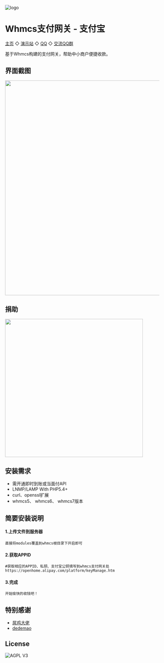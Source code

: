 ![logo](https://t.alipayobjects.com/images/T1HHFgXXVeXXXXXXXX.png)

Whmcs支付网关 - 支付宝
=========================
[主页](https://github.com/52fancy)  ◇  [演示站](http://ai666.xyz)  ◇  [QQ](http://wpa.qq.com/msgrd?v=3&uin=575798563&site=qq&menu=yes)  ◇  [交流QQ群](http://shang.qq.com/wpa/qunwpa?idkey=be0fad3bb9d82603cc491c1b8f51513e647e8eff4f9be752c5cc41d5d5429b4e)

基于Whmcs构建的支付网关，帮助中小商户便捷收款。

界面截图
------------
<img width="700px" src="https://wx4.sinaimg.cn/large/006f1tRAly1fudh8zn2dyj30ma0k8mxm.jpg">

捐助
------------
<img width="450px" src="https://wx3.sinaimg.cn/large/006f1tRAly1fudherogqtj30z116gae5.jpg">

安装需求
------------
* 需开通即时到账或当面付API
* LNMP/LAMP With PHP5.4+
* curl、openssl扩展
* whmcs5、 whmcs6、 whmcs7版本

简要安装说明
------------
#### 1.上传文件到服务器
```
直接将modules覆盖到whmcs根目录下开启即可
```

#### 2.获取APPID
```
#获取相应的APPID、私钥、支付宝公钥填写到whmcs支付网关处
https://openhome.alipay.com/platform/keyManage.htm
```

#### 3.完成
```
开始愉快的收钱吧！
```

特别感谢
------------
- [屌鸡大佬](https://github.com/weloveidc)
- [dedemao](https://github.com/dedemao/alipay)

License
------------
![AGPL V3](https://cloud.githubusercontent.com/assets/7392658/20011165/a0caabdc-a2e5-11e6-974c-8d4961c7d6d3.png)
